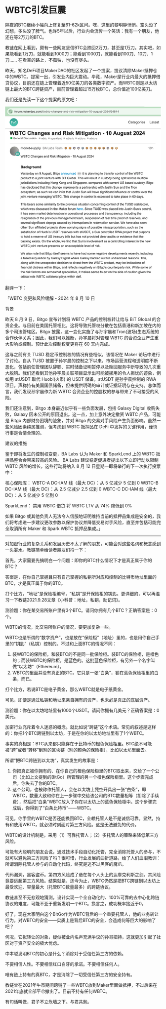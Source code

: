 # WBTC引发巨震

隔夜的BTC继续小幅向上修复至61-62k区间。嘿，这里的黎明静悄悄。空头没了幻想，多头没了脾气。也许5年以后，行业内会流传一个笑话：我有一个朋友，他还在等2万刀的BTC。

教链在网上看到，颇有一些网友坚信BTC会跌回2万刀，甚至是1万刀。其实吧，如果能看到1万刀，就能看到1000刀；能看到1000刀，就能看到100刀、10刀、1刀…… 在看空的路上，不孤独，也没有尽头。

昨天，知名DeFi项目MakerDAO的社区发起了一个提案，提议清除Maker抵押仓中的WBTC。提案一出，引发业内巨大震动。毕竟，Maker是行业内最大的抵押借贷协议，目前还在链上管理着近50亿美刀的各类数字资产。而WBTC则是以太坊链上最大的BTC跨链资产，目前管理着超过15万枚BTC，总价值近100亿美刀。

我们还是先读一下这个提案的原文吧：

![](2024-08-11-A01.png)

翻译一下：

「WBTC 变更和风险缓解 - 2024 年 8 月 10 日

背景

昨天 8 月 9 日，Bitgo 宣布计划将 WBTC 产品的控制权转让给与 BiT Global 的合资企业。与目前在美国托管相比，这将导致托管权分散在包括香港和新加坡在内的多个司法管辖区。Bitgo 披露，这一变化实施了与孙宇晨和Tron(波场)生态系统的合作伙伴关系；因此，我们可以推断，孙宇晨将对管理 WBTC 的合资企业产生重大影响或控制。预计此次控制权变更将在 60 天内完成。

这与之前有关 TUSD 稳定币控制权的情况有些相似，该情况在 Maker 论坛中进行了讨论。自从 TUSD 被置于孙宇晨的控制之下以来，市场运营流程和透明度不断恶化，包括前任管理团队辞职、实时储备证明暂停以及赎回服务中断导致的几次重大脱钩。我们还看到其他孙宇晨关联项目显示出可能被挪用的令人担忧的迹象，例如用 stUSDT 取代 Huobi(火币) 的 USDT 储备，stUSDT 是孙宇晨控制的 RWA 项目，声称持有美国国债储备，但未提供明确的审计或证据证明存在支持。总体而言，我们发现孙宇晨作为新 WBTC 合资企业的控股权的参与带来了不可接受的风险。

我们还注意到，Bitgo 本身最近似乎有一些负面发展，包括 Galaxy Digital 收购失败，Galaxy 因未公开的原因退出。这一点，加上意外决定撤资 WBTC 产品，可能是 Bitgo 内部财务困境的迹象，并对 Bitgo 的交易对手风险产生负面影响。虽然一些风险因素纯属推测，但考虑到 WBTC 抵押品在 DeFi 中发挥的关键作用，谨慎行事是合情合理的。

建议的措施

鉴于即将发生的控制权变更，BA Labs 认为 Maker 和 SparkLend 上的 WBTC 抵押品整合会带来较高的风险。 BA Labs 建议稳定促进者提出以下立即行动以限制 WBTC 风险的增长，这些行动将纳入 8 月 12 日星期一即将举行的下一次执行投票中：

核心保险库：
WBTC-A DC-IAM 线（最大 DC）：从 5 亿减少 5 亿到 0
WBTC-B DC-IAM 线（最大 DC）：从 2.5 亿减少 2.5 亿到 0
WBTC-C DC-IAM 线（最大 DC）：从 5 亿减少 5 亿到 0

SparkLend：
禁用 WBTC 借贷
将 WBTC LTV 从 74% 降低到 0%

如果 Bitgo 或其他负责人无法令人信服地证明维持当前的抵押品集成是安全的，我们将考虑进一步建议更改参数以保护协议并降低交易对手风险，直至并包括可能完全取消所有 Maker 和 Spark WBTC 抵押品集成。」

* * *

对加密行业的复杂关系和发展历史不太了解的朋友，可能会对这些名词和概念感到一头雾水。教链简单给读者朋友们捋一下：

首先，大家需要先搞明白一个问题：即你的BTC什么情况下才是真正属于你的BTC？

答案是，在你自己掌握且只有自己掌握的私钥所对应和控制的比特币地址里面的BTC，才是真正属于你的BTC。

打个比方，“地址”是保险柜编号，“私钥”是开保险柜的钥匙。更详细的，可以再温习一下教链2021.9.28文章《小科普：地址，私钥，助记词》。

测验题：你在某交易所账户里有3个BTC。请问你拥有几个BTC？正确答案是：0个。

WBTC的情况，比交易所账户的情况，要更加复杂一些。

WBTC也是所谓的“数字资产”，也是放在“保险柜”（地址）里的，也是用你自己手里的“钥匙”（私钥）控制的。不过和上面BTC的情况不同：

1. 装WBTC的保险柜，和装BTC的不是同一批保险柜。装BTC的保险柜，是橙色的；而装WBTC的保险柜，是蓝色的。这批蓝色保险柜，有另外一个名字叫做“以太坊”（Ethereum）。
2. WBTC的里面并没有真正的BTC。它只是一张“白条”，锁在蓝色保险柜里的白条，而已。

打个比方，若说BTC是电子黄金，那么WBTC就是电子纸黄金。

可见，即便是通过私钥和地址来亲自拥有的资产，也未必是真正的底层资产。

测验题：你在以太坊地址里有1000个USDT。请问你拥有几美元？正确答案是：0美元。

加密行业充斥着令人迷惑的概念。就比如说“跨链”这个术语。常见的叙述是这样的：你把1个BTC跨链到以太坊，于是在你的以太坊地址里有了1个WBTC。

事实的真相是：BTC从来都只能存在于比特币的橙色保险柜里。BTC绝不可能被“跨”或者“转移”到别的区块链（别的颜色的保险柜），比如以太坊里面去。

所谓“把BTC跨链到以太坊”，真实发生的故事是：

1. 你把真正被你拥有的、在你自己的橙色保险柜里的BTC取出来，交给了一个公司（比如上文提到的BitGo）所管理的另一个橙色保险柜里。这个步骤完成后，你失去了你的BTC。
2. 这个公司，也被称作托管人，会在以太坊上凭空开具出一张“白条”，即WBTC，数量大致和你在上一步骤中交给该公司的BTC数量相等（扣除了手续费），然后把“白条”WBTC放入了你在以太坊上的蓝色保险柜中。这个步骤完成后，你得到了“白条比特币”——WBTC。

可见，你手里的WBTC是否还能换回BTC，全赖托管人是不是诚信可靠。显然，持有和使用WBTC，就必须时刻面对第三方风险。这是无法避免的代价。

WBTC的设计机制是，采用（1）可靠托管人；（2）多托管人的策略来降低第三方风险。

可能有大聪明的朋友会说，通过技术手段自动化托管，完全消除托管人的参与，不就可以避免第三方风险了吗？很可惜，行业发展的曲折道路，给了人们血泪教训：所谓消除托管人参与的自动化代码，终究是逃不过黑客的魔爪。

代码漏洞，黑客盗币。第四方风险成了悬在每个人头上的达摩克利斯之剑。其风险竟要远超第三方风险。结果就是，迄今为止，WBTC仍然是把BTC跨链到以太坊上最受欢迎、容量最大（托管BTC数量最多）的跨链协议。

教链甚至不无悲观地猜测，设计实现一个全自动化的、100%可靠的去中心化跨链协议的难度，可能不亚于重新发明一个BTC。换言之，成功概率接近于0。

好了，现在大家明白这个BitGo作为WBTC背后的一个重要托管人，他的业务转让行为，对WBTC的安全——实质上是背后BTC的安全，会造成何等巨大的影响了吧？

何况，它拟转让的对象，疑似被业内名声充满争议的孙哥把持，这就更加引起了社区对于资产安全的极大忧虑。

中本聪发明BTC的初心是什么？消除对于受信任第三方的依赖。

不要相信人性。不要相信红口白牙的承诺。不要相信任何人。

唯有链上持有的真BTC，才是消除了一切受信任第三方的安全持有。

教链曾在2021年牛市期间跨链了一些WBTC放到Maker里面做抵押，不过后来在2021年底就全部平仓撤出了。目前不持有任何WBTC。

有句话叫做，君子不立危墙之下。与君共勉。
